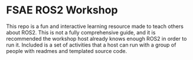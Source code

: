 # FSAE ROS2 Workshop

This repo is a fun and interactive learning resource made to teach others about
ROS2. This is not a fully comprehensive guide, and it is recommended the workshop
host already knows enough ROS2 in order to run it. Included is a set
of activities that a host can run with a group of people with readmes and
templated source code.